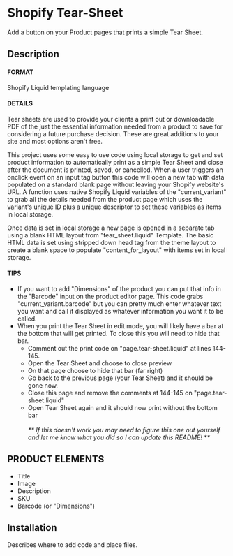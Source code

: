 # Shopify Tear-Sheet
Add a button on your Product pages that prints a simple Tear Sheet.

## Description 
#### FORMAT
Shopify Liquid templating language

#### DETAILS
Tear sheets are used to provide your clients a print out or downloadable PDF of the just the essential information needed from a product to save for considering a future purchase decision. These are great additions to your site and most options aren't free.

This project uses some easy to use code using local storage to get and set product information to automatically print as a simple Tear Sheet and close after the document is printed, saved, or cancelled. When a user triggers an onclick event on an input tag button this code will open a new tab with data populated on a standard blank page without leaving your Shopify website's URL. A function uses native Shopify Liquid variables of the "current_variant" to grab all the details needed from the product page which uses the variant's unique ID plus a unique descriptor to set these variables as items in local storage.

Once data is set in local storage a new page is opened in a separate tab using a blank HTML layout from "tear_sheet.liquid" Template. The basic HTML data is set using stripped down head tag from the theme layout to create a blank space to populate "content_for_layout" with items set in local storage.


#### TIPS
- If you want to add "Dimensions" of the product you can put that info in the "Barcode" input on the product editor page. This code grabs "current_variant.barcode" but you can pretty much enter whatever text you want and call it displayed as whatever information you want it to be called.
- When you print the Tear Sheet in edit mode, you will likely have a bar at the bottom that will get printed. To close this you will need to hide that bar.
    - Comment out the print code on "page.tear-sheet.liquid" at lines 144-145.
    - Open the Tear Sheet and choose to close preview
    - On that page choose to hide that bar (far right)
    - Go back to the previous page (your Tear Sheet) and it should be gone now.
    - Close this page and remove the comments at 144-145 on "page.tear-sheet.liquid"
    - Open Tear Sheet again and it should now print without the bottom bar<br><br>
        <i>** If this doesn't work you may need to figure this one out yourself and let me know what you did so I can update this README! **</i>

## PRODUCT ELEMENTS
- Title
- Image
- Description
- SKU
- Barcode (or "Dimensions")

## Installation

Describes where to add code and place files.
